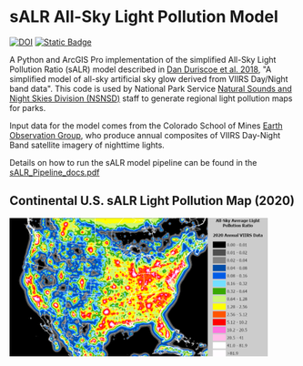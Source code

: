 # sALR All-Sky Light Pollution Model

[![DOI](https://zenodo.org/badge/980192014.svg)](https://doi.org/10.5281/zenodo.15587614)
[![Static Badge](https://img.shields.io/badge/NPS%20DataStore-Code%3A%202313802-blue)](https://irma.nps.gov/DataStore/Reference/Profile/2313802)

A Python and ArcGIS Pro implementation of the simplified All-Sky Light Pollution Ratio (sALR) model described in [Dan Duriscoe et al. 2018](https://www.sciencedirect.com/science/article/pii/S0022407317308749), "A simplified model of all-sky artificial sky glow derived from VIIRS Day/Night band data". This code is used by National Park Service [Natural Sounds and Night Skies Division (NSNSD)](https://www.nps.gov/orgs/1050/index.htm) staff to generate regional light pollution maps for parks.

Input data for the model comes from the Colorado School of Mines [Earth Observation Group](https://eogdata.mines.edu/products/vnl/), who produce annual composites of VIIRS Day-Night Band satellite imagery of nighttime lights.

Details on how to run the sALR model pipeline can be found in the [sALR_Pipeline_docs.pdf](docs/sALR_pipeline_docs.pdf)


## Continental U.S. sALR Light Pollution Map (2020)
<img src="static/sALR_2020_Layout.png?raw=true" alt="2020 sALR Model" width="90%"/>